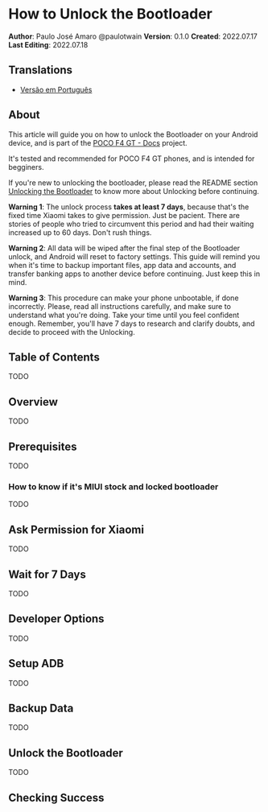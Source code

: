 # How to Unlock the Bootloader
**Author**: Paulo José Amaro @paulotwain
**Version**: 0.1.0
**Created**: 2022.07.17
**Last Editing**: 2022.07.18

## Translations
- [Versão em Português](pt/como-desbloquear-o-bootloader.md)

## About
This article will guide you on how to unlock the Bootloader on your Android device, and is part of the [POCO F4 GT - Docs](README.md) project.

It's tested and recommended for POCO F4 GT phones, and is intended for begginers.

If you're new to unlocking the bootloader, please read the README section [Unlocking the Bootloader](README.md#unlocking-the-bootloader) to know more about Unlocking before continuing.

**Warning 1**: The unlock process **takes at least 7 days**, because that's the fixed time Xiaomi takes to give permission. Just be pacient. There are stories of people who tried to circumvent this period and had their waiting increased up to 60 days. Don't rush things.

**Warning 2**: All data will be wiped after the final step of the Bootloader unlock, and Android will reset to factory settings. This guide will remind you when it's time to backup important files, app data and accounts, and transfer banking apps to another device before continuing. Just keep this in mind.

**Warning 3**: This procedure can make your phone unbootable, if done incorrectly. Please, read all instructions carefully, and make sure to understand what you're doing. Take your time until you feel confident enough. Remember, you'll have 7 days to research and clarify doubts, and decide to proceed with the Unlocking.

## Table of Contents
TODO

## Overview
TODO

## Prerequisites
TODO

### How to know if it's MIUI stock and locked bootloader
TODO

## Ask Permission for Xiaomi
TODO

## Wait for 7 Days
TODO

## Developer Options
TODO

## Setup ADB
TODO

## Backup Data
TODO

## Unlock the Bootloader
TODO

## Checking Success